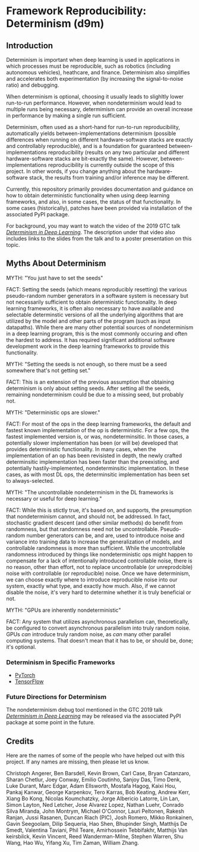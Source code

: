 # Framework Reproducibility: Determinism (d9m)

## Introduction

Determinism is important when deep learning is used in applications in which
processes must be reproducible, such as robotics (including autonomous
vehicles), heathcare, and finance. Determinism also simplifies and accelerates
both experimentation (by increasing the signal-to-noise ratio) and debugging.

When determinism is optional, choosing it usually leads to slighltly lower
run-to-run performance. However, when nondeterminism would lead to multiple runs
being necessary, determimism can provide an overall increase in performance
by making a single run sufficient.

Determinism, often used as a short-hand for run-to-run reproducibility,
automatically yields between-implementations determinism (possible differences
when running on different hardware-software stacks are exactly and controllably
reproducible), and is a foundation for guaranteed between-implementations
reproducibility (results on any two particular and different hardware-software
stacks are bit-exactly the same). However, between-implementations
reproducibility is currently outside the scope of this project. In other words,
if you change anything about the hardware-software stack, the results from
training and/or inference may be different.

Currently, this repository primarily provides documentation and guidance on how
to obtain deterministic functionality when using deep learning frameworks, and
also, in some cases, the status of that functionality. In some cases
(historically), patches have been provided via installation of the associated
PyPI package.

For background, you may want to watch the video of the 2019 GTC talk
[_Determinism in Deep Learning_][1]. The description under that video also
includes links to the slides from the talk and to a poster presentation on this
topic.

## Myths About Determinism

MYTH: "You just have to set the seeds"

FACT: Setting the seeds (which means reproducibly resetting) the various
pseudo-random number generators in a software system is necessary but not
necessarily sufficient to obtain deterministic functionality. In deep learning
frameworks, it is often also necessary to have available and selectable
determinstic versions of all the underlying algorithms that are utilized by the
model and other parts of the program (such as input datapaths). While there are
many other potential sources of nondeterminism in a deep learning program, this
is the most commonly occuring and often the hardest to address. It has required
significant additional software development work in the deep learning frameworks
to provide this functionality.

MYTH: "Setting the seeds is not enough, so there must be a seed somewhere
      that's not getting set."

FACT: This is an extension of the previous assumption that obtaining
determinism is only about setting seeds. After setting all the seeds,
remaining nondeterminism could be due to a missing seed, but probably not.

MYTH: "Deterministic ops are slower."

FACT: For most of the ops in the deep learning frameworks, the default and
fastest known implementation of the op is deterministic. For a few ops, the
fastest implemented version is, or was, nondeterminsitic. In those cases, a
potentially slower implementation has been (or will be) developed that provides
deterministic functionality. In many cases, when the implementation of an op has
been revisisted in depth, the newly crafted determinsitic implementation has
been faster than the preexisting, and potentially hastily-implemented,
nondeterminsitic implementation. In these cases, as with most DL ops, the
determinsitic implementation has been set to always-selected.

MYTH: "The uncontrollable nondeterminism in the DL frameworks is necessary or
       useful for deep learning."

FACT: While this is stictly true, it's based on, and supports, the presumption
that nondeterminism cannot, and should not, be addressed. In fact, stochastic
gradient descent (and other similar methods) do benefit from randomness, but
that randomness need not be uncontrollable. Pseudo-random number generators can
be, and are, used to introduce noise and variance into training data to increase
the generalization of models, and controllable randomness is more than
sufficient. While the uncontrollable randomness introduced by things like
nondeterministic ops might happen to compensate for a lack of intentionally
introduced controllable noise, there is no reason, other than effort, not to
replace uncontrollable (or unreprodcible) noise with controllable (or
reproducible) noise. Once we have determinism, we can choose exactly where to
introduce reproducible noise into our system, exactly what type, and exactly how
much. Also, if we cannot disable the noise, it's very hard to determine whether
it is truly beneficial or not.

MYTH: "GPUs are inherently nondeterministic"

FACT: Any system that utilizes asynchronous parallelism can, theoretically, be
configured to convert asynchronous parallelism into truly random noise. GPUs
*can* introduce truly random noise, as *can* many other parallel computing
systems. That doesn't mean that it has to be, or should be, done; it's optional.

### Determinism in Specific Frameworks

  * [PyTorch][2]
  * [TensorFlow][3]

### Future Directions for Determinism

The nondeterminism debug tool mentioned in the GTC 2019 talk
[_Determinism in Deep Learning_][1] may be released via the associated PyPI
package at some point in the future.

[1]: http://bit.ly/determinism-in-deep-learning
[2]: ./pytorch.md
[3]: ./tensorflow.md

## Credits

Here are the names of some of the people who have helped out with this project.
If any names are missing, then please let us know.

Christoph Angerer,
Ben Barsdell,
Kevin Brown,
Carl Case,
Bryan Catanzaro,
Sharan Chetlur,
Joey Conway,
Emilio Coutinho,
Sanjoy Das,
Timo Denk,
Luke Durant,
Marc Edgar,
Adam Ellsworth,
Mostafa Hagog,
Kaixi Hou,
Pankaj Kanwar,
George Karpenkov,
Tero Karras,
Bob Keating,
Andrew Kerr,
Xiang Bo Kong,
Nicolas Koumchatzky,
Jorge Albericio Latorre,
Lin Lan,
Simon Layton,
Ned Letcher,
Jose Alvarez Lopez,
Nathan Luehr,
Conrado Silva Miranda,
John Montrym,
Michael O'Connor,
Lauri Peltonen,
Rakesh Ranjan,
Jussi Rasanen,
Duncan Riach (PIC),
Josh Romero,
Mikko Ronkainen,
Gavin Seegoolam,
Dilip Sequeria,
Hao Shen,
Bhupinder Singh,
Matthijs De Smedt,
Valentina Taviani,
Phil Teare,
Amirhossein Tebbifakhr,
Matthijs Van keirsbilck,
Kevin Vincent,
Reed Wanderman-Milne,
Stephen Warren,
Shu Wang,
Hao Wu,
Yifang Xu,
Tim Zaman,
William Zhang.
